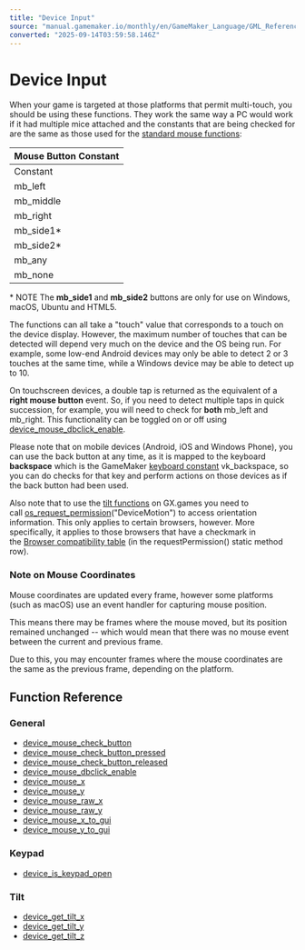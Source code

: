 ```yaml
---
title: "Device Input"
source: "manual.gamemaker.io/monthly/en/GameMaker_Language/GML_Reference/Game_Input/Device_Input/Device_Input.htm"
converted: "2025-09-14T03:59:58.146Z"
---
```


# Device Input

When your game is targeted at those platforms that permit multi-touch, you should be using these functions. They work the same way a PC would work if it had multiple mice attached and the constants that are being checked for are the same as those used for the [standard mouse functions](../Mouse_Input/Mouse_Input.md):

| Mouse Button Constant |
| --- |
| Constant | Description |
| mb_left | The left mouse button |
| mb_middle | The middle mouse button (this may not be valid for all target platforms) |
| mb_right | The right mouse button |
| mb_side1* | Mouse side button 1 |
| mb_side2* | Mouse side button 2 |
| mb_any | Any of the mouse buttons |
| mb_none | No mouse button |

\* NOTE The **mb\_side1** and **mb\_side2** buttons are only for use on Windows, macOS, Ubuntu and HTML5.

The functions can all take a "touch" value that corresponds to a touch on the device display. However, the maximum number of touches that can be detected will depend very much on the device and the OS being run. For example, some low-end Android devices may only be able to detect 2 or 3 touches at the same time, while a Windows device may be able to detect up to 10.

On touchscreen devices, a double tap is returned as the equivalent of a **right mouse button** event. So, if you need to detect multiple taps in quick succession, for example, you will need to check for **both** mb\_left and mb\_right. This functionality can be toggled on or off using [device\_mouse\_dbclick\_enable](device_mouse_dbclick_enable.md).

Please note that on mobile devices (Android, iOS and Windows Phone), you can use the back button at any time, as it is mapped to the keyboard **backspace** which is the GameMaker [keyboard constant](../Keyboard_Input/Keyboard_Input.md) vk\_backspace, so you can do checks for that key and perform actions on those devices as if the back button had been used.

Also note that to use the [tilt functions](Device_Input.htm#func_ref_tilt) on GX.games you need to call [os\_request\_permission](../../OS_And_Compiler/os_request_permission.md)("DeviceMotion") to access orientation information. This only applies to certain browsers, however. More specifically, it applies to those browsers that have a checkmark in the [Browser compatibility table](https://developer.mozilla.org/en-US/docs/Web/API/DeviceMotionEvent#browser_compatibility) (in the requestPermission() static method row).

### Note on Mouse Coordinates

Mouse coordinates are updated every frame, however some platforms (such as macOS) use an event handler for capturing mouse position.

This means there may be frames where the mouse moved, but its position remained unchanged -- which would mean that there was no mouse event between the current and previous frame.

Due to this, you may encounter frames where the mouse coordinates are the same as the previous frame, depending on the platform.

## Function Reference

### General

-   [device\_mouse\_check\_button](device_mouse_check_button.md)
-   [device\_mouse\_check\_button\_pressed](device_mouse_check_button_pressed.md)
-   [device\_mouse\_check\_button\_released](device_mouse_check_button_released.md)
-   [device\_mouse\_dbclick\_enable](device_mouse_dbclick_enable.md)
-   [device\_mouse\_x](device_mouse_x.md)
-   [device\_mouse\_y](device_mouse_y.md)
-   [device\_mouse\_raw\_x](device_mouse_raw_x.md)
-   [device\_mouse\_raw\_y](device_mouse_raw_y.md)
-   [device\_mouse\_x\_to\_gui](device_mouse_x_to_gui.md)
-   [device\_mouse\_y\_to\_gui](device_mouse_y_to_gui.md)

### Keypad

-   [device\_is\_keypad\_open](device_is_keypad_open.md)

### Tilt

-   [device\_get\_tilt\_x](device_get_tilt_x.md)
-   [device\_get\_tilt\_y](device_get_tilt_y.md)
-   [device\_get\_tilt\_z](device_get_tilt_z.md)